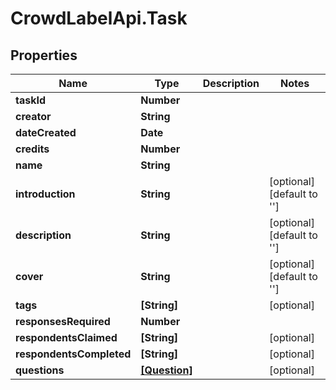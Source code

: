# CrowdLabelApi.Task

## Properties

Name | Type | Description | Notes
------------ | ------------- | ------------- | -------------
**taskId** | **Number** |  | 
**creator** | **String** |  | 
**dateCreated** | **Date** |  | 
**credits** | **Number** |  | 
**name** | **String** |  | 
**introduction** | **String** |  | [optional] [default to &#39;&#39;]
**description** | **String** |  | [optional] [default to &#39;&#39;]
**cover** | **String** |  | [optional] [default to &#39;&#39;]
**tags** | **[String]** |  | [optional] 
**responsesRequired** | **Number** |  | 
**respondentsClaimed** | **[String]** |  | [optional] 
**respondentsCompleted** | **[String]** |  | [optional] 
**questions** | [**[Question]**](Question.md) |  | [optional] 


